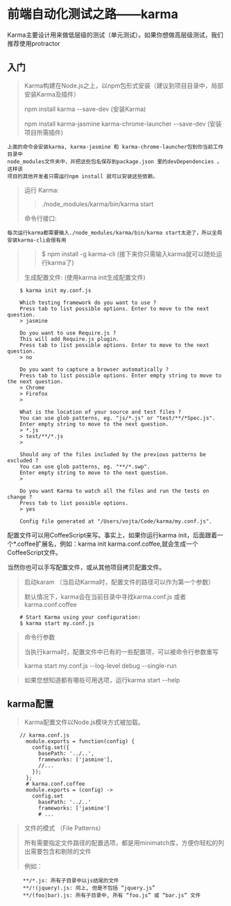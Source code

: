 # 前端自动化测试之路——karma

Karma主要设计用来做低层级的测试（单元测试）。如果你想做高层级测试，我们推荐使用protractor

## 入门
>
> Karma构建在Node.js之上，以npm包形式安装（建议到项目目录中，局部安装Karma及插件）
>
> npm install karma --save-dev (安装Karma)
>
> npm install karma-jasmine karma-chrome-launcher --save-dev (安装项目所需插件) 

   
    上面的命令会安装karma, karma-jasmine 和 karma-chrome-launcher包到你当前工作目录中
    node_modules文件夹中，并把这些包名保存到package.json 里的devDependencies 。这样该
    项目的其他开发者只需运行npm install 就可以安装这些依赖。
    
> 运行 Karma:
>> ./node_modules/karma/bin/karma start
>
> 命令行接口:

    每次运行karma都需要输入./node_modules/karma/bin/karma start太逊了，所以全局安装karma-cli会很有用
>> $ npm install -g karma-cli (接下来你只需输入karma就可以随处运行karma了)
>
> 生成配置文件: (使用karma init生成配置文件)

        $ karma init my.conf.js
        
        Which testing framework do you want to use ?
        Press tab to list possible options. Enter to move to the next question.
        > jasmine
        
        Do you want to use Require.js ?
        This will add Require.js plugin.
        Press tab to list possible options. Enter to move to the next question.
        > no
        
        Do you want to capture a browser automatically ?
        Press tab to list possible options. Enter empty string to move to the next question.
        > Chrome
        > Firefox
        >
        
        What is the location of your source and test files ?
        You can use glob patterns, eg. "js/*.js" or "test/**/*Spec.js".
        Enter empty string to move to the next question.
        > *.js
        > test/**/*.js
        >
        
        Should any of the files included by the previous patterns be excluded ?
        You can use glob patterns, eg. "**/*.swp".
        Enter empty string to move to the next question.
        >
        
        Do you want Karma to watch all the files and run the tests on change ?
        Press tab to list possible options.
        > yes
        
        Config file generated at "/Users/vojta/Code/karma/my.conf.js".
        
   
   配置文件可以用CoffeeScript来写。事实上，如果你运行karma init，后面跟着一个*.coffee扩展名，例如：karma init karma.conf.coffee,就会生成一个CoffeeScript文件。
        
   当然你也可以手写配置文件，或从其他项目拷贝配置文件。
> 启动karam （当启动Karma时，配置文件的路径可以作为第一个参数）
>
> 默认情况下，karma会在当前目录中寻找karma.conf.js 或者 karma.conf.coffee

        # Start Karma using your configuration:
        $ karma start my.conf.js

>命令行参数
>
>当执行karma时，配置文件中已有的一些配置项，可以被命令行参数重写
> 
> karma start my.conf.js --log-level debug --single-run

> 如果您想知道都有哪些可用选项，运行karma start --help
> 

## karma配置
> Karma配置文件以Node.js模块方式被加载。

        // karma.conf.js
          module.exports = function(config) {
            config.set({
              basePath: '../..',
              frameworks: ['jasmine'],
              //...
            });
          };
          # karma.conf.coffee
          module.exports = (config) ->
            config.set
              basePath: '../..'
              frameworks: ['jasmine']
              # ...

> 文件的模式 （File Patterns）
>
> 所有需要指定文件路径的配置选项，都是用minimatch库，方便你轻松的列出需要包含和剔除的文件
>
> 例如：

         **/*.js: 所有子目录中以js结尾的文件
         **/!(jquery).js: 同上, 但是不包括 “jquery.js”
         **/(foo|bar).js: 所有子目录中, 所有 “foo.js” 或 “bar.js” 文件
         
>